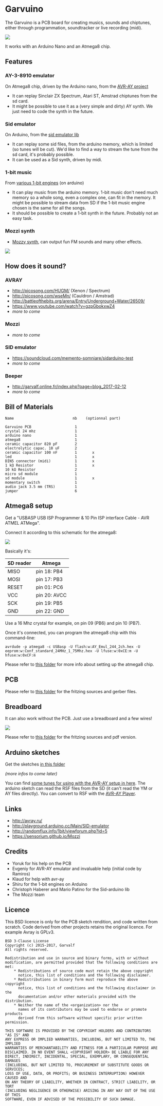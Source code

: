 

# Garvuino 

The Garvuino is a PCB board for creating musics, sounds and chiptunes, either through programmation, soundtracker or live recording (midi).

![](garvuino_pcb.png)

It works with an Arduino Nano and an Atmega8 chip.

## Features 

### AY-3-8910 emulator 

On Atmega8 chip, driven by the Arduino nano, from the [AVR-AY project](http://avray.ru/)

 * It can replay Sinclair ZX Spectrum, Atari ST, Amstrad chiptunes from the sd card.
 * It might be possible to use it as a (very simple and dirty) AY synth. We just need to code the synth in the future.

### Sid emulator 

On Arduino, from the [sid emulator lib](http://playground.arduino.cc/Main/SID-emulator)

 * It can replay some sid files, from the arduino memory, which is limited (so tunes will be cut). We'd like to find a way to stream the tune from the sd card, it's probably possible.
 * It can be used as a Sid synth, driven by midi.

### 1-bit music 

From [various 1-bit engines](http://randomflux.info/1bit/viewforum.php?id=5) (on arduino)

 * It can play music from the arduino memory. 1-bit music don't need much memory so a whole song, even a complex one, can fit in the memory. It might be possible to stream data from SD if the 1-bit music engine chosen is the same for all the songs.
 * It should be possible to create a 1-bit synth in the future. Probably not an easy task.

### Mozzi synth 

 * [Mozzy synth](https://sensorium.github.io/Mozzi), can output fun FM sounds and many other effects.

 ![](garvuino01.jpg) 

## How does it sound? 

### AVRAY 

 * http://picosong.com/HUGM/ (Xenon / Spectrum)
 * http://picosong.com/wseMn/ (Cauldron / Amstrad)
 * http://battleofthebits.org/arena/Entry/Underground+Water/26509/
 * https://www.youtube.com/watch?v=gzpGbokxwZ4
 * *more to come*

### Mozzi 

 * *more to come*

### SID emulator 

 * https://soundcloud.com/memento-somniare/sidarduino-test
 * *more to come*

### Beeper 

 * http://garvalf.online.fr/index.php?page=blog_2017-02-12
 * *more to come*

## Bill of Materials 

    Name                           nb    (optionnal part)
    		
    Garvuino PCB                    1	
    crystal 24 mhz                  1	
    arduino nano                    1	
    atmega8                         1	
    ceramic capacitor 820 pF        2	
    electrolytic capac. 10 uF       2	
    ceramic capacitor 100 nF        1       x
    led                             1       x
    DIN5 connector (midi)           1       x
    1 kΩ Resistor                   1       x
    10 kΩ Resistor                  2	
    micro sd module                 1	
    sd module                       1       x
    momentary switch                1	
    audio jack 3.5 mm (TRS)         1	
    jumper                          6	
    

## Atmega8 setup 

Get a "USBASP USB ISP Programmer & 10 Pin ISP interface Cable - AVR ATMEL ATMega".

Connect it according to this schematic for the atmega8:

![](atmega8/atmega8_burn_bb.png)

Basically it's:

| SD reader |Atmega|
|--------|-------|
|MISO |pin 18: PB4|
|MOSI |pin 17: PB3|
|RESET |pin 01: PC6|
|VCC |pin 20: AVCC||
|SCK |pin 19: PB5|
|GND |pin 22: GND|

Use a 16 Mhz crystal for example, on pin 09 (PB6) and pin 10 (PB7).

Once it's connected, you can program the atmega8 chip with this command-line:

    avrdude -p atmega8 -c USBasp -U flash:w:AY_Emul_244_2ch.hex -U eeprom:w:Conf_standard_24MHz_1_75Mhz.hex -U lfuse:w:0xCE:m -U hfuse:w:0xCF:m 

Please refer to [this folder](atmega8) for more info about setting up the atmega8 chip.

## PCB 

Please refer to [this folder](pcb) for the fritzing sources and gerber files.

## Breadboard 

It can also work without the PCB. Just use a breadboard and a few wires!

![](breadboard/garvuino_09g_breadboard_only_bb.jpg)

Please refer to [this folder](breadboard) for the fritzing sources and pdf version.

## Arduino sketches 

Get the sketches [in this folder](arduino_sketches/)

*(more infos to come later)*

You can find [some tunes for using with the AVR-AY setup in here](tunes/). The arduino sketch can read the RSF files from the SD (it can't read the YM or AY files directly). You can convert to RSF with the [AVR-AY Player](http://www.avray.ru/avr-ay-player/).

## Links 

 * http://avray.ru/
 * http://playground.arduino.cc/Main/SID-emulator
 * http://randomflux.info/1bit/viewforum.php?id=5
 * https://sensorium.github.io/Mozzi

## Credits 

 * Yoruk for his help on the PCB
 * Evgeniy for AVR-AY emulator and invaluable help (initial code by Ramiros)
 * Klaud for help with avr-ay
 * Shiru for the 1-bit engines on Arduino
 * Christoph Haberer and Mario Patino for the Sid-arduino lib
 * The Mozzi team

## Licence 

This BSD licence is only for the PCB sketch rendition, and code written from scratch. 
Code derived from other projects retains the original licence.
For example Avray is GPLv3.

    BSD 3-Clause License
    Copyright (c) 2015-2017, Garvalf
    All rights reserved.
    
    Redistribution and use in source and binary forms, with or without
    modification, are permitted provided that the following conditions are met:
        * Redistributions of source code must retain the above copyright
          notice, this list of conditions and the following disclaimer.
        * Redistributions in binary form must reproduce the above copyright
          notice, this list of conditions and the following disclaimer in the
          documentation and/or other materials provided with the distribution.
        * Neither the name of the <organization> nor the
          names of its contributors may be used to endorse or promote products
          derived from this software without specific prior written permission.
    
    THIS SOFTWARE IS PROVIDED BY THE COPYRIGHT HOLDERS AND CONTRIBUTORS "AS IS" AND
    ANY EXPRESS OR IMPLIED WARRANTIES, INCLUDING, BUT NOT LIMITED TO, THE IMPLIED
    WARRANTIES OF MERCHANTABILITY AND FITNESS FOR A PARTICULAR PURPOSE ARE
    DISCLAIMED. IN NO EVENT SHALL <COPYRIGHT HOLDER> BE LIABLE FOR ANY
    DIRECT, INDIRECT, INCIDENTAL, SPECIAL, EXEMPLARY, OR CONSEQUENTIAL DAMAGES
    (INCLUDING, BUT NOT LIMITED TO, PROCUREMENT OF SUBSTITUTE GOODS OR SERVICES;
    LOSS OF USE, DATA, OR PROFITS; OR BUSINESS INTERRUPTION) HOWEVER CAUSED AND
    ON ANY THEORY OF LIABILITY, WHETHER IN CONTRACT, STRICT LIABILITY, OR TORT
    (INCLUDING NEGLIGENCE OR OTHERWISE) ARISING IN ANY WAY OUT OF THE USE OF THIS
    SOFTWARE, EVEN IF ADVISED OF THE POSSIBILITY OF SUCH DAMAGE.

